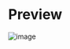 # Preview
![image](https://github.com/user-attachments/assets/7ccc8835-f28f-4284-8493-ed09870b4314)
